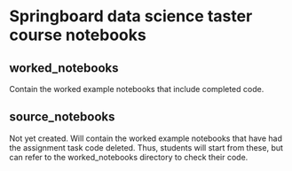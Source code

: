 # Springboard data science taster course notebooks

## worked_notebooks
Contain the worked example notebooks that include completed code.

## source_notebooks
Not yet created. Will contain the worked example notebooks that have
had the assignment task code deleted. Thus, students will start from these,
but can refer to the worked_notebooks directory to check their code.

